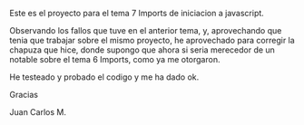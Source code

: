 Este es el proyecto para el tema 7 Imports de iniciacion a javascript.

Observando los fallos que tuve en el anterior tema, y, aprovechando que tenia que trabajar sobre el mismo proyecto, he aprovechado para corregir la chapuza que hice, donde supongo que ahora si seria merecedor de un notable sobre el tema 6 Imports, como ya me otorgaron.

He testeado y probado el codigo y me ha dado ok.

Gracias

Juan Carlos M.
